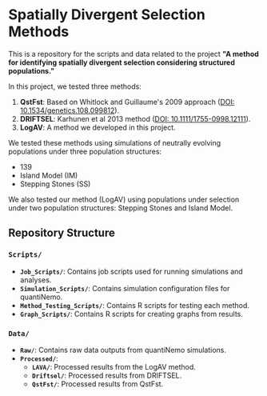 # Spatially Divergent Selection Methods

This is a repository for the scripts and data related to the project **"A method for identifying spatially divergent selection considering structured populations."**

In this project, we tested three methods:
1. **QstFst**: Based on Whitlock and Guillaume's 2009 approach ([DOI: 10.1534/genetics.108.099812](https://doi.org/10.1534/genetics.108.099812)).
2. **DRIFTSEL**: Karhunen et al 2013 method ([DOI: 10.1111/1755-0998.12111](https://doi.org/10.1111/1755-0998.12111)).
3. **LogAV**: A method we developed in this project.

We tested these methods using simulations of neutrally evolving populations under three population structures:
- 139
- Island Model (IM)
- Stepping Stones (SS)

We also tested our method (LogAV) using populations under selection under two population structures: Stepping Stones and Island Model.

## Repository Structure

### `Scripts/`
- **`Job_Scripts/`**: Contains job scripts used for running simulations and analyses.
- **`Simulation_Scripts/`**: Contains simulation configuration files for quantiNemo.
- **`Method_Testing_Scripts/`**: Contains R scripts for testing each method.
- **`Graph_Scripts/`**: Contains R scripts for creating graphs from results.

### `Data/`
- **`Raw/`**: Contains raw data outputs from quantiNemo simulations.
- **`Processed/`**:
  - **`LAVA/`**: Processed results from the LogAV method.
  - **`Driftsel/`**: Processed results from DRIFTSEL.
  - **`QstFst/`**: Processed results from QstFst.
